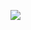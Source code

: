 ![](https://raw.githubusercontent.com/Tanish2002/stats/master/generated/overview.svg?token=ANHK5JOXDJDZSL47KB5AJLLAN3WWO)
